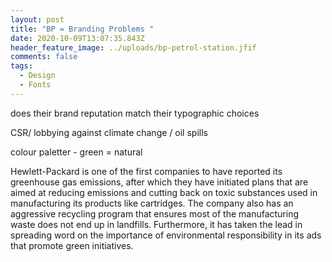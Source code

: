 ```yaml
---
layout: post
title: "BP = Branding Problems "
date: 2020-10-09T13:07:35.843Z
header_feature_image: ../uploads/bp-petrol-station.jfif
comments: false
tags:
  - Design
  - Fonts
---
```

does their brand reputation match their typographic choices 

CSR/ lobbying against climate change / oil spills 

colour paletter - green = natural



<!--StartFragment-->

Hewlett-Packard is one of the first companies to have reported its greenhouse gas emissions, after which they have initiated plans that are aimed at reducing emissions and cutting back on toxic substances used in manufacturing its products like cartridges. The company also has an aggressive recycling program that ensures most of the manufacturing waste does not end up in landfills. Furthermore, it has taken the lead in spreading word on the importance of environmental responsibility in its ads that promote green initiatives.

<!--EndFragment-->